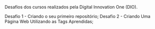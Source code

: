 Desafios dos cursos realizados pela Digital Innovation One (DIO).

Desafio 1 - Criando o seu primeiro repositório;
Desafio 2 - Criando Uma Página Web Utilizando as Tags Aprendidas;
